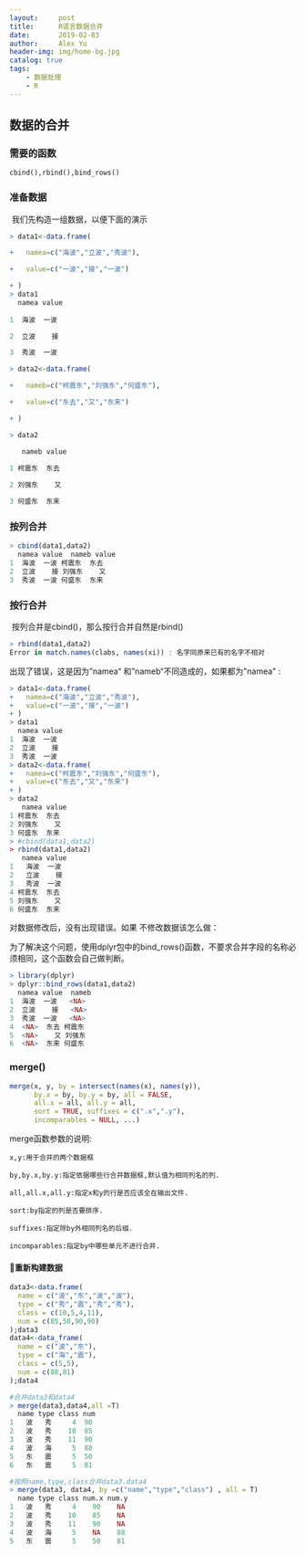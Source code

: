 ```yaml
---
layout:     post
title:      R语言数据合并   
date:       2019-02-03
author:     Alex Yu
header-img: img/home-bg.jpg
catalog: true
tags:
    - 数据处理
    - R
---
```

## 数据的合并

### 需要的函数

```
cbind(),rbind(),bind_rows()
```

### 准备数据

​    我们先构造一组数据，以便下面的演示

```R
> data1<-data.frame(

+   namea=c("海波","立波","秀波"),

+   value=c("一波","接","一波")

+ )
> data1
  namea value
  
1  海波  一波

2  立波    接

3  秀波  一波

> data2<-data.frame(

+   nameb=c("柯震东","刘强东","何盛东"),

+   value=c("东去","又","东来")

+ )

> data2

   nameb value
   
1 柯震东  东去

2 刘强东    又

3 何盛东  东来
```

### 按列合并

```R
> cbind(data1,data2)
  namea value  nameb value
1  海波  一波 柯震东  东去
2  立波    接 刘强东    又
3  秀波  一波 何盛东  东来
```

### 按行合并

​    按列合并是cbind()，那么按行合并自然是rbind()

```R
> rbind(data1,data2)
Error in match.names(clabs, names(xi)) : 名字同原来已有的名字不相对
```

出现了错误，这是因为”namea“ 和”nameb“不同造成的，如果都为"namea" :

```R
> data1<-data.frame(
+   namea=c("海波","立波","秀波"),
+   value=c("一波","接","一波")
+ )
> data1
  namea value
1  海波  一波
2  立波    接
3  秀波  一波
> data2<-data.frame(
+   namea=c("柯震东","刘强东","何盛东"),
+   value=c("东去","又","东来")
+ )
> data2
   namea value
1 柯震东  东去
2 刘强东    又
3 何盛东  东来
> #cbind(data1,data2)
> rbind(data1,data2)
   namea value
1   海波  一波
2   立波    接
3   秀波  一波
4 柯震东  东去
5 刘强东    又
6 何盛东  东来
```

对数据修改后，没有出现错误。如果 不修改数据该怎么做：

​    为了解决这个问题，使用dplyr包中的bind_rows()函数，不要求合并字段的名称必须相同，这个函数会自己做判断。

```R
> library(dplyr)
> dplyr::bind_rows(data1,data2)
  namea value  nameb
1  海波  一波   <NA>
2  立波    接   <NA>
3  秀波  一波   <NA>
4  <NA>  东去 柯震东
5  <NA>    又 刘强东
6  <NA>  东来 何盛东
```

### merge()

```R
merge(x, y, by = intersect(names(x), names(y)),
      by.x = by, by.y = by, all = FALSE, 
      all.x = all, all.y = all,
      sort = TRUE, suffixes = c(".x",".y"),
      incomparables = NULL, ...)
```

  merge函数参数的说明:

    x,y:用于合并的两个数据框
    
    by,by.x,by.y:指定依据哪些行合并数据框,默认值为相同列名的列.
    
    all,all.x,all.y:指定x和y的行是否应该全在输出文件.
    
    sort:by指定的列是否要排序.
    
    suffixes:指定除by外相同列名的后缀.
    
    incomparables:指定by中哪些单元不进行合并.

#### 重新构建数据

```R
data3<-data.frame(
  name = c("波","东","波","波"),
  type = c("秀","震","秀","秀"),
  class = c(10,5,4,11),
  num = c(85,50,90,90)
);data3
data4<-data_frame(
  name = c("波","东"),
  type = c("海","震"),
  class = c(5,5),
  num = c(88,81)
);data4
```

```r
#合并data3和data4
> merge(data3,data4,all =T)
  name type class num
1   波   秀     4  90
2   波   秀    10  85
3   波   秀    11  90
4   波   海     5  88
5   东   震     5  50
6   东   震     5  81
```

```r
#按照name,type,class合并data3.data4
> merge(data3, data4, by =c("name","type","class") , all = T)
  name type class num.x num.y
1   波   秀     4    90    NA
2   波   秀    10    85    NA
3   波   秀    11    90    NA
4   波   海     5    NA    88
5   东   震     5    50    81
```
